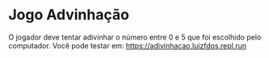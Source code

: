 # Jogo Advinhação 
O jogador deve tentar adivinhar o número entre 0 e 5 que foi escolhido pelo computador.
Você pode testar em: https://adivinhacao.luizfdos.repl.run
